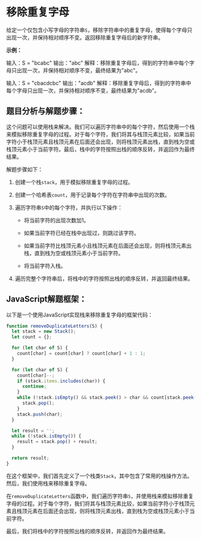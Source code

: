 # **移除重复字母**

给定一个仅包含小写字母的字符串`S`，移除字符串中的重复字母，使得每个字母只出现一次，并保持相对顺序不变。返回移除重复字母后的新字符串。

**示例：**

输入：S = "bcabc"
输出："abc"
解释：移除重复字母后，得到的字符串中每个字母只出现一次，并保持相对顺序不变，最终结果为"abc"。

输入：S = "cbacdcbc"
输出："acdb"
解释：移除重复字母后，得到的字符串中每个字母只出现一次，并保持相对顺序不变，最终结果为"acdb"。

## **题目分析与解题步骤：**

这个问题可以使用栈来解决。我们可以遍历字符串中的每个字符，然后使用一个栈来模拟移除重复字母的过程。对于每个字符，我们将其与栈顶元素比较，如果当前字符小于栈顶元素且栈顶元素在后面还会出现，则将栈顶元素出栈，直到栈为空或栈顶元素小于当前字符。最后，栈中的字符按照出栈的顺序反转，并返回作为最终结果。

解题步骤如下：

1. 创建一个栈`stack`，用于模拟移除重复字母的过程。

2. 创建一个哈希表`count`，用于记录每个字符在字符串中出现的次数。

3. 遍历字符串`S`中的每个字符，并执行以下操作：

   - 将当前字符的出现次数加1。

   - 如果当前字符已经在栈中出现过，则跳过该字符。

   - 如果当前字符比栈顶元素小且栈顶元素在后面还会出现，则将栈顶元素出栈，直到栈为空或栈顶元素小于当前字符。

   - 将当前字符入栈。

4. 遍历完整个字符串后，将栈中的字符按照出栈的顺序反转，并返回最终结果。

## **JavaScript解题框架：**

以下是一个使用JavaScript实现栈来移除重复字母的框架代码：

```javascript
function removeDuplicateLetters(S) {
  let stack = new Stack();
  let count = {};

  for (let char of S) {
    count[char] = count[char] ? count[char] + 1 : 1;
  }

  for (let char of S) {
    count[char]--;
    if (stack.items.includes(char)) {
      continue;
    }
    while (!stack.isEmpty() && stack.peek() > char && count[stack.peek()] > 0) {
      stack.pop();
    }
    stack.push(char);
  }

  let result = '';
  while (!stack.isEmpty()) {
    result = stack.pop() + result;
  }

  return result;
}
```

在这个框架中，我们首先定义了一个栈类`Stack`，其中包含了常用的栈操作方法。然后，我们使用栈来移除重复字母。

在`removeDuplicateLetters`函数中，我们遍历字符串`S`，并使用栈来模拟移除重复字母的过程。对于每个字符，我们将其与栈顶元素比较，如果当前字符小于栈顶元素且栈顶元素在后面还会出现，则将栈顶元素出栈，直到栈为空或栈顶元素小于当前字符。

最后，我们将栈中的字符按照出栈的顺序反转，并返回作为最终结果。